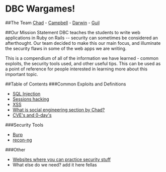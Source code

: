 # DBC Wargames!

##The Team
[Chad](https://github.com/chadcentofante) - [Campbell](https://github.com/Campbellb) - [Darwin](https://github.com/darwin67) - [Guil](https://github.com/guilsa)

##Our Mission Statement
DBC teaches the students to write web applications in Ruby on Rails -- security can sometimes be considered an afterthought. Our team decided to make this our main focus, and illuminate the security flaws in some of the web apps we are writing.

This is a compendium of all of the information we have learned - common exploits, the security tools used, and other useful tips. This can be used as a point of reference for people interested in learning more about this important topic.

##Table of Contents
###Common Exploits and Definitions
* [SQL Injection](/sql-injection/README.md)
* [Sessions hacking](/sessions.md)
* [XSS](/xss.md)
* [What is social engineering section by Chad?](/socialengineering.md)
* [CVE's and 0-day's](/0day.md)

###Security Tools
* [Burp](/burp.md)
* [recon-ng](/recon-ng.md)

###Other
* [Websites where you can practice security stuff](/practice.md)
* What else do we need? add it here fellas